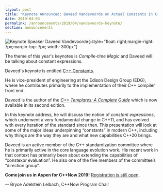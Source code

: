 ```yaml
---
layout: post
title: "Keynote Announced: Daveed Vandevoorde on Actual Constants in C++"
date: 2019-04-03
permalink: /announcements/2019/04/vandevoorde-keynote/
section: announcements
---
```


![Keynote Speaker Daveed Vandevoorde](/assets/img/posts/2019/DaveedVandevoorde.jpeg "Keynote Speaker Daveed Vandevoord"){:style="float: right;margin-right: 7px;margin-top: 7px; width: 300px"}

The theme of this year's keynotes is _Compile-time Magic_ and Daveed will be talking about constant expressions.

Daveed's keynote is entitled [C++ Constants](https://cppnow2019.sched.com/event/Mj4S).

He is vice-president of engineering at the Edison Design Group (EDG), where he contributes primarily to the implementation of their C++ compiler front end.

<!--break-->
Daveed is the author of the [_C++ Templates: A Complete Guide_](https://www.amazon.com/Templates-Complete-Guide-David-Vandevoorde-ebook/dp/B075MJNCCH/ref=sr_1_1?crid=3A303OBKTQD9H&keywords=c%2B%2B+templates+the+complete+guide%2C+2nd+edition&qid=1554358331&s=gateway&sprefix=C%2B%2B+Templates%3A+A+Complete+Guide%2Caps%2C212&sr=8-1) which is now available in its second edition.

In this keynote address, he will discuss the notion of _constant expressions_, which underwent a very fundamental change in C++11, and has evolved with every iteration of the standard since then. This presentation will look at some of the major ideas underpinning “constants” in modern C++, including why things are the way they are and what new capabilities C++20 brings.

Daveed is an active member of the C++ standardization committee where he is primarily active in the core language evolution work. His recent work in that context has primarily been about extending the capabilities of “constexpr evaluation”. He also one of the five members of the committee’s “direction group”.

**Come join us in Aspen for C++Now 2019!** [Registration is still open](/registration/).

-- Bryce Adelstein Lelbach, C++Now Program Chair
